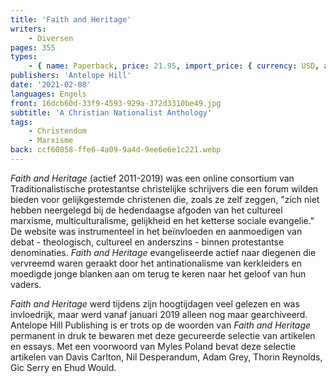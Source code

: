 ```yaml
---
title: 'Faith and Heritage'
writers:
    - Diversen
pages: 355
types:
    - { name: Paperback, price: 21.95, import_price: { currency: USD, amount: 19.11 }, isbn: 978-1-953730-23-7 }
publishers: 'Antelope Hill'
date: '2021-02-08'
languages: Engels
front: 16dcb60d-33f9-4593-929a-372d3310be49.jpg
subtitle: 'A Christian Nationalist Anthology'
tags:
    - Christendom
    - Marxisme
back: ccf60058-ffe6-4a09-9a4d-9ee6e6e1c221.webp
---
```


*Faith and Heritage* (actief 2011-2019) was een online consortium van Traditionalistische protestantse christelijke schrijvers die een forum wilden bieden voor gelijkgestemde christenen die, zoals ze zelf zeggen, "zich niet hebben neergelegd bij de hedendaagse afgoden van het cultureel marxisme, multiculturalisme, gelijkheid en het ketterse sociale evangelie." De website was instrumenteel in het beïnvloeden en aanmoedigen van debat - theologisch, cultureel en anderszins - binnen protestantse denominaties. *Faith and Heritage* evangeliseerde actief naar diegenen die vervreemd waren geraakt door het antinationalisme van kerkleiders en moedigde jonge blanken aan om terug te keren naar het geloof van hun vaders.
 
*Faith and Heritage* werd tijdens zijn hoogtijdagen veel gelezen en was invloedrijk, maar werd vanaf januari 2019 alleen nog maar gearchiveerd. Antelope Hill Publishing is er trots op de woorden van *Faith and Heritage* permanent in druk te bewaren met deze gecureerde selectie van artikelen en essays. Met een voorwoord van Myles Poland bevat deze selectie artikelen van Davis Carlton, Nil Desperandum, Adam Grey, Thorin Reynolds, Gic Serry en Ehud Would.
